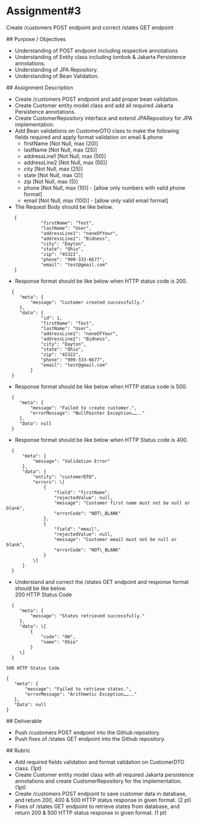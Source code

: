   # Assignment#3

Create /customers POST endpoint and correct /states GET endpoint

\#\# Purpose / Objectives

- Understanding of POST endpoint including respective annotations  
- Understanding of Entity class including lombok & Jakarta Persistence annotations.  
- Understanding of JPA Repository.  
- Understanding of Bean Validation.

\#\# Assignment Description

* Create /customers POST endpoint and add proper bean validation.  
* Create Customer entity model class and add all required Jakarta Persistence annotations.  
* Create CustomerRepository interface and extend JPARepository for JPA implementation.  
* Add Bean validations on CustomerDTO class to make the following fields required and apply format validation on email & phone  
  * firstName \[Not Null, max (20)\]  
  * lastName \[Not Null, max (25)\]  
  * addressLine1 \[Not Null, max (50)\]  
  * addressLine2 \[Not Null, max (50)\]  
  * city \[Not Null, max (25)\]  
  * state \[Not Null, max (2)\]  
  * zip \[Not Null, max (5)\]  
  * phone \[Not Null, max (10)\] \- \[allow only numbers with valid phone format\]  
  * email \[Not Null, max (100)\] \- \[allow only valid email format\]  
* The Request Body should be like below.
```
   {  
             "firstName": "Test",  
             "lastName": "User",  
             "addressLine1": "noneOfYour",  
             "addressLine2": "Bidness",  
             "city": "Dayton",  
             "state": "Ohio",  
             "zip": "45322",  
             "phone": "999-333-6677",  
             "email": "test@gmail.com"  
   }
```
    
* Response format should be like below when HTTP status code is 200\.
```
  {  
     "meta": {  
         "message": "Customer created successfully."  
     },  
     "data": {  
             "id": 1,  
             "firstName": "Test",  
             "lastName": "User",  
             "addressLine1": "noneOfYour",  
             "addressLine2": "Bidness",  
             "city": "Dayton",  
             "state": "Ohio",  
             "zip": "45322",  
             "phone": "999-333-6677",  
             "email": "test@gmail.com"  
         }  
  }
```
* Response format should be like below when HTTP status code is 500\.
```
  {  
     "meta": {  
         "message": "Failed to create customer.",  
         "errorMessage": "NullPointer Exception…….."  
     },  
     "Data": null  
  }
```
* Response format should be like below when HTTP Status code is 400\.
```
  {  
      "meta": {  
          "message": "Validation Error"  
      },  
      "data": {  
          "entity": "customerDTO",  
          "errors": \[  
              {  
                  "field": "firstName",  
                  "rejectedValue": null,  
                  "message": "Customer first name must not be null or blank",  
                  "errorCode": "NOT\_BLANK"  
              },  
              {  
                  "field": "email",  
                  "rejectedValue": null,  
                  "message": "Customer email must not be null or blank",  
                  "errorCode": "NOT\_BLANK"  
              }  
          \]  
      }  
  }
```
    
* Understand and correct the /states GET endpoint and response format should be like below.  
  200 HTTP Status Code
```
  {  
     "meta": {  
         "message": "States retrieved successfully."  
     },  
     "data": \[  
         {  
             "code": "OH",  
             "name": "Ohio"  
         }  
     \]  
  }
```
	500 HTTP Status Code
```
{  
   "meta": {  
       "message": "Failed to retrieve states.",  
       "errorMessage": "Arithmetic Exception…….."  
   },  
   "Data": null  
}  
```
\#\# Deliverable

* Push /customers POST endpoint into the Github repository.  
* Push fixes of /states GET endpoint into the Github repository.

\#\# Rubric

- Add required fields validation and format validation on CustomerDTO class. (1pt)  
- Create Customer entity model class with all required Jakarta persistence annotations and create CustomerRepository for the implementation. (1pt)  
- Create /customers POST endpoint to save customer data in database, and return 200, 400 & 500 HTTP status response in given format. (2 pt)  
- Fixes of /states GET endpoint to retrieve states from database, and return 200 & 500 HTTP status response in given format. (1 pt)
